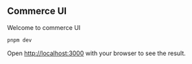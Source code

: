 ## Commerce UI

Welcome to commerce UI

```bash
pnpm dev
```

Open [http://localhost:3000](http://localhost:3000) with your browser to see the result.
